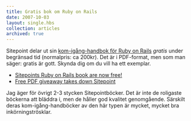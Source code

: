 ```yaml
---
title: Gratis bok om Ruby on Rails
date: 2007-10-03
layout: single.hbs
collection: articles
archived: true
---
```

Sitepoint delar ut sin [kom-igång-handbok för Ruby on
Rails](http://www.adlibris.com/se/product.aspx?isbn=0975841955) *gratis*
under begränsad tid (normalpris: ca 200kr). Det är i PDF-format, men som
man säger: gratis är gott. Skynda dig om du vill ha ett exemplar.

-   [Sitepoints Ruby on Rails book are now
    free!](http://www.sitepoint.com/blogs/2007/10/02/sitepoints-ruby-on-rails-book-is-now-free/)
-   [Free PDF giveaway takes down
    Sitepoint](http://www.sitepoint.com/blogs/2007/10/03/free-pdf-giveaway-takes-down-sitepoint/)

Jag äger för övrigt 2-3 stycken Sitepointböcker. Det är inte de
roligaste böckerna att bläddra i, men de håller god kvalitet
genomgående. Särskilt deras kom-igång-handböcker av den här typen är
mycket, mycket bra inkörningströsklar.